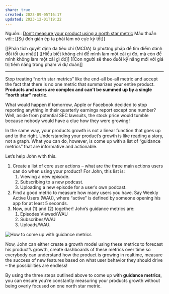 ```yaml
---
share: true
created: 2023-09-05T16:17
updated: 2023-12-01T19:22
---
```

Nguồn:: [Don’t measure your product using a north star metric](https://kashishhora.com/dont-measure-your-product-using-a-north-star-metric/)
Mâu thuẫn với:: [[Sự đơn giản ép ta phải làm nó cực kỳ tốt]]

[[Phân tích quyết định đa tiêu chí (MCDA) là phương pháp để tìm điểm đánh đổi tối ưu nhất]]
[[Hiểu biết không chỉ để mình làm một cái gì đó, mà còn để mình không làm một cái gì đó]]
[[Con người sẽ theo đuổi kỹ năng mới với giá trị tiềm năng trong phạm vi dự đoán]]

---
Stop treating “north star metrics” like the end-all be-all metric and accept the fact that there is no one metric that summarizes your entire product. **Products and users are complex and can’t be summed up by a single “north star” metric.**

What would happen if tomorrow, Apple or Facebook decided to stop reporting anything in their quarterly earnings report except one number? Well, aside from potential SEC lawsuits, the stock price would tumble because nobody would have a clue how they were growing!

In the same way, your products growth is not a linear function that goes up and to the right. Understanding your product’s growth is like reading a story, not a graph. What you can do, however, is come up with a list of “guidance metrics” that are informative and actionable.

Let’s help John with this.

1. Create a list of core user actions – what are the three main actions users can do when using your product? For John, this list is:
    1. Viewing a new episode.
    2. Subscribing to a new podcast.
    3. Uploading a new episode for a user’s own podcast.
2. Find a good metric to measure how many users you have. Say Weekly Active Users (WAU), where “active” is defined by someone opening his app for at least 5 seconds.
3. Now, put (1) and (2) together! John’s guidance metrics are:
    1. Episodes Viewed/WAU
    2. Subscribes/WAU
    3. Uploads/WAU.

![How to come up with guidance metrics](https://kashishhora.com/img/guidance_metrics.png)

Now, John can either create a growth model using these metrics to forecast his product’s growth, create dashboards of these metrics over time so everybody can understand how the product is growing in realtime, measure the success of new features based on what user behavior they should drive – the possibilities are endless!

By using the three steps outlined above to come up with **guidance metrics**, you can ensure you’re constantly measuring your products growth without being overly focused on one north star metric.
